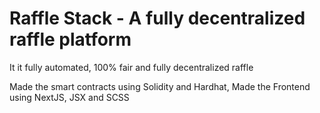 <!-- What do we want to do? -->
<!-- 
    1. Create the contract
    2. Participants should enter the lottery
    3. Lottery should randomly choose a winner (verifiably random)
    4. Select a winner ever X minutes (completely automated)

    We need to use Chainlink orcales ==> Randomness(Chainlink VRF), Automation of contract(Chainlink Keepers)

 -->

# Raffle Stack - A fully decentralized raffle platform
It it fully automated, 100% fair and fully decentralized raffle

Made the smart contracts using Solidity and Hardhat, Made the Frontend using NextJS, JSX and SCSS